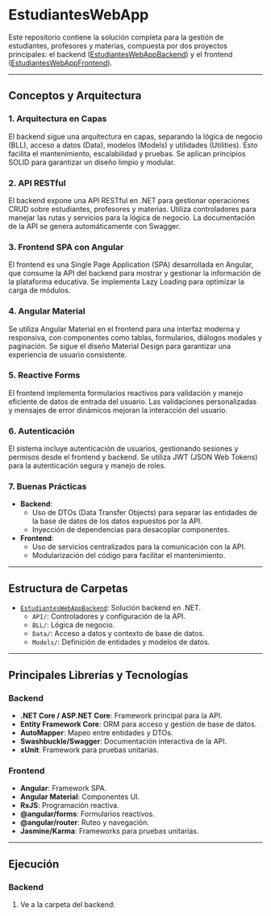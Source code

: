 # EstudiantesWebApp

Este repositorio contiene la solución completa para la gestión de estudiantes, profesores y materias, compuesta por dos proyectos principales: el backend ([EstudiantesWebAppBackend](EstudiantesWebApp/EstudiantesWebAppBackend/)) y el frontend ([EstudiantesWebAppFrontend](EstudiantesWebApp/EstudiantesWebAppFrontend/)).

---

## Conceptos y Arquitectura

### 1. **Arquitectura en Capas**
El backend sigue una arquitectura en capas, separando la lógica de negocio (BLL), acceso a datos (Data), modelos (Models) y utilidades (Utilities). Esto facilita el mantenimiento, escalabilidad y pruebas. Se aplican principios SOLID para garantizar un diseño limpio y modular.

### 2. **API RESTful**
El backend expone una API RESTful en .NET para gestionar operaciones CRUD sobre estudiantes, profesores y materias. Utiliza controladores para manejar las rutas y servicios para la lógica de negocio. La documentación de la API se genera automáticamente con Swagger.

### 3. **Frontend SPA con Angular**
El frontend es una Single Page Application (SPA) desarrollada en Angular, que consume la API del backend para mostrar y gestionar la información de la plataforma educativa. Se implementa Lazy Loading para optimizar la carga de módulos.

### 4. **Angular Material**
Se utiliza Angular Material en el frontend para una interfaz moderna y responsiva, con componentes como tablas, formularios, diálogos modales y paginación. Se sigue el diseño Material Design para garantizar una experiencia de usuario consistente.

### 5. **Reactive Forms**
El frontend implementa formularios reactivos para validación y manejo eficiente de datos de entrada del usuario. Las validaciones personalizadas y mensajes de error dinámicos mejoran la interacción del usuario.

### 6. **Autenticación**
El sistema incluye autenticación de usuarios, gestionando sesiones y permisos desde el frontend y backend. Se utiliza JWT (JSON Web Tokens) para la autenticación segura y manejo de roles.

### 7. **Buenas Prácticas**
- **Backend**:
  - Uso de DTOs (Data Transfer Objects) para separar las entidades de la base de datos de los datos expuestos por la API.
  - Inyección de dependencias para desacoplar componentes.
- **Frontend**:
  - Uso de servicios centralizados para la comunicación con la API.
  - Modularización del código para facilitar el mantenimiento.
---

## Estructura de Carpetas

- [`EstudiantesWebAppBackend`](EstudiantesWebApp/EstudiantesWebAppBackend/): Solución backend en .NET.
  - `API/`: Controladores y configuración de la API.
  - `BLL/`: Lógica de negocio.
  - `Data/`: Acceso a datos y contexto de base de datos.
  - `Models/`: Definición de entidades y modelos de datos.

---

## Principales Librerías y Tecnologías

### Backend
- **.NET Core / ASP.NET Core**: Framework principal para la API.
- **Entity Framework Core**: ORM para acceso y gestión de base de datos.
- **AutoMapper**: Mapeo entre entidades y DTOs.
- **Swashbuckle/Swagger**: Documentación interactiva de la API.
- **xUnit**: Framework para pruebas unitarias.

### Frontend
- **Angular**: Framework SPA.
- **Angular Material**: Componentes UI.
- **RxJS**: Programación reactiva.
- **@angular/forms**: Formularios reactivos.
- **@angular/router**: Ruteo y navegación.
- **Jasmine/Karma**: Frameworks para pruebas unitarias.

---

## Ejecución

### Backend

1. Ve a la carpeta del backend:

   